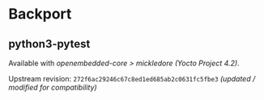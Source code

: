 # Backport

## python3-pytest

Available with *openembedded-core > mickledore (Yocto Project 4.2)*.

Upstream revision: `272f6ac29246c67c8ed1ed685ab2c0631fc5fbe3` *(updated / modified for compatibility)*

